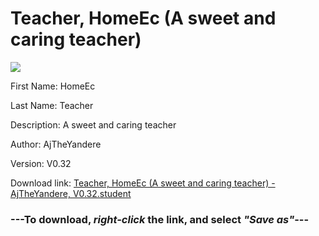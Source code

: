 # Teacher, HomeEc (A sweet and caring teacher)

<img src = "https://raw.githubusercontent.com/Arbiter1223/Daigaku-Gurashi-Custom-Students/master/Students/Files/Teacher%2C%20HomeEc%20(A%20sweet%20and%20caring%20teacher).png">

First Name: HomeEc

Last Name: Teacher

Description: A sweet and caring teacher

Author: AjTheYandere

Version: V0.32

Download link: <a href="https://raw.githubusercontent.com/Arbiter1223/Daigaku-Gurashi-Custom-Students/master/Students/Files/Teacher%2C%20HomeEc%20(A%20sweet%20and%20caring%20teacher)%20-%20AjTheYandere%2C%20V0.32.student">Teacher, HomeEc (A sweet and caring teacher) - AjTheYandere, V0.32.student</a>

### ---**To download, _right-click_ the link, and select _"Save as"_**---
